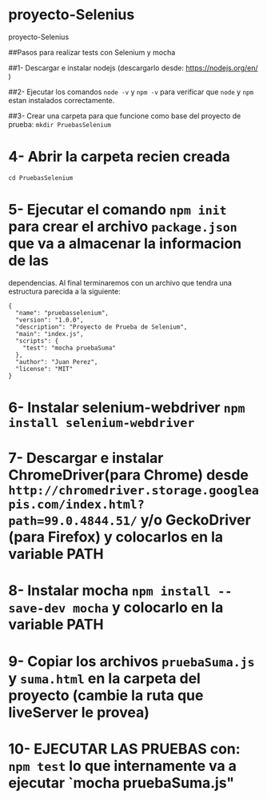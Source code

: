 # proyecto-Selenius
proyecto-Selenius


##Pasos para realizar tests con Selenium y mocha

##1- Descargar e instalar nodejs (descargarlo desde: https://nodejs.org/en/ )

##2- Ejecutar los comandos `node -v` y `npm -v` para verificar que `node` y `npm` estan instalados correctamente.

##3- Crear una carpeta para que funcione como base del proyecto de prueba:
`mkdir PruebasSelenium`

# 4- Abrir la carpeta recien creada
`cd PruebasSelenium`

# 5- Ejecutar el comando `npm init` para crear el archivo `package.json` que va a almacenar la informacion de las 
dependencias. Al final terminaremos con un archivo que tendra una estructura parecida a la siguiente:

```
{
  "name": "pruebasselenium",
  "version": "1.0.0",
  "description": "Proyecto de Prueba de Selenium",
  "main": "index.js",
  "scripts": {
    "test": "mocha pruebaSuma"
  },
  "author": "Juan Perez",
  "license": "MIT"
}
```

# 6- Instalar selenium-webdriver `npm install selenium-webdriver`

# 7- Descargar e instalar ChromeDriver(para Chrome) desde `http://chromedriver.storage.googleapis.com/index.html?path=99.0.4844.51/` y/o GeckoDriver (para Firefox) y colocarlos en la variable PATH

# 8- Instalar mocha `npm install --save-dev mocha` y colocarlo en la variable PATH

# 9- Copiar los archivos `pruebaSuma.js` y `suma.html` en la carpeta del proyecto (cambie la ruta que liveServer le provea)

# 10- EJECUTAR LAS PRUEBAS con: `npm test` lo que internamente va a ejecutar `mocha pruebaSuma.js"

